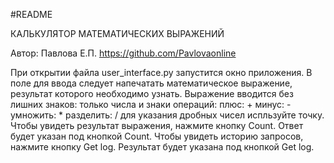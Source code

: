 #README

КАЛЬКУЛЯТОР МАТЕМАТИЧЕСКИХ ВЫРАЖЕНИЙ

Автор: Павлова Е.П.
https://github.com/Pavlovaonline

При открытии файла user_interface.py запустится окно приложения.
В поле для ввода следует напечатать математическое выражение, результат которого необходимо узнать. 
Выражение вводится без лишних знаков: только числа и знаки операций: 
    плюс: +
    минус: -
    умножить: *
    разделить: /
    для указания дробных чисел испльзуйте точку. 
Чтобы увидеть результат выражения, нажмите кнопку Count. Ответ будет указан под кнопкой Count.
Чтобы увидеть историю запросов, нажмите кнопку Get log. Результат будет указана под кнопкой Get log. 
